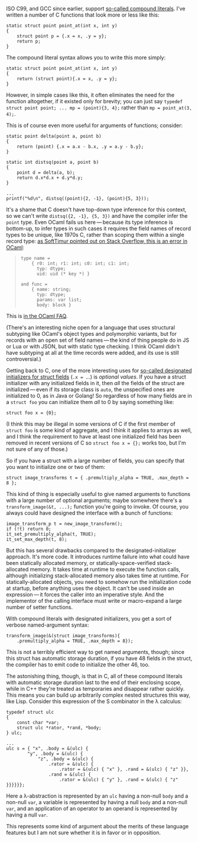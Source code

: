 ISO C99, and GCC since earlier, support [so-called compound
literals][0].  I've written a number of C functions that look more or
less like this:

    static struct point point_at(int x, int y)
    {
        struct point p = {.x = x, .y = y};
        return p;
    }

[0]: https://gcc.gnu.org/onlinedocs/gcc/Compound-Literals.html

The compound literal syntax allows you to write this more simply:

    static struct point point_at(int x, int y)
    {
        return (struct point){.x = x, .y = y};
    }

However, in simple cases like this, it often eliminates the need for
the function altogether, if it existed only for brevity; you can just
say `typedef struct point point; ... mp = (point){3, 4};` rather than
`mp = point_at(3, 4);`.

This is of course even more useful for arguments of functions;
consider:

    static point delta(point a, point b)
    {
        return (point) {.x = a.x - b.x, .y = a.y - b.y};
    }

    static int distsq(point a, point b)
    {
        point d = delta(a, b);
        return d.x*d.x + d.y*d.y;
    }

    ...
    printf("%d\n", distsq((point){2, -1}, (point){5, 3}));

It's a shame that C doesn't have top-down type inference for this
context, so we can't write `distsq({2, -1}, {5, 3})` and have the
compiler infer the `point` type.  Even OCaml fails us here — because
its type inference is bottom-up, to infer types in such cases it
requires the field names of record types to be unique, like 1970s C,
rather than scoping them within a single record type: [as SoftTimur
pointed out on Stack Overflow, this is an error in OCaml][1]:

>     type name =
>         { r0: int; r1: int; c0: int; c1: int;
>           typ: dtype;
>           uid: uid (* key *) }
>
>     and func =
>         { name: string;
>           typ: dtype;
>           params: var list;
>           body: block }

[1]: https://stackoverflow.com/questions/8928970/two-fields-of-two-records-have-same-label-in-ocaml

This is [in the OCaml FAQ][2].

[2]: https://caml.inria.fr/pub/old_caml_site/FAQ/FAQ_EXPERT-eng.html#labels_surcharge

(There's an interesting niche open for a language that uses structural
subtyping like OCaml's object types and polymorphic variants, but for
records with an open set of field names — the kind of thing people do
in JS or Lua or with JSON, but with static type checking.  I think
OCaml didn't have subtyping at all at the time records were added, and
its use is still controversial.)

Getting back to C, one of the more interesting uses for [so-called
designated initializers for struct fields][3] (`.x = `...) is
*optional values*.  If you have a struct initializer with any
initialized fields in it, then *all* the fields of the struct are
initialized — even if its storage class is `auto`, the unspecified
ones are initialized to 0, as in Java or Golang!  So regardless of how
many fields are in a `struct foo` you can initialize them *all* to 0
by saying something like:

[3]: https://gcc.gnu.org/onlinedocs/gcc/Designated-Inits.html#Designated-Inits

    struct foo x = {0};

(I think this may be illegal in some versions of C if the first member
of `struct foo` is some kind of aggregate, and I think it applies to
arrays as well, and I think the requirement to have at least one
initialized field has been removed in recent versions of C so `struct
foo x = {};` works too, but I'm not sure of any of those.)

So if you have a struct with a large number of fields, you can specify
that you want to initialize one or two of them:

    struct image_transforms t = { .premultiply_alpha = TRUE, .max_depth = 8 };

This kind of thing is especially useful to give named arguments to
functions with a large number of optional arguments; maybe somewhere
there's a `transform_image(&t, ...);` function you're going to invoke.
Of course, you always could have designed the interface with a bunch
of functions:

    image_transform_p t = new_image_transform();
    if (!t) return 0;
    it_set_premultiply_alpha(t, TRUE);
    it_set_max_depth(t, 8);

But this has several drawbacks compared to the designated-initializer
approach.  It's more code.  It introduces runtime failure into what
could have been statically allocated memory, or
statically-space-verified stack-allocated memory.  It takes time at
runtime to execute the function calls, although initializing
stack-allocated memory also takes time at runtime.  For
statically-allocated objects, you need to somehow run the
initialization code at startup, before anything uses the object.  It
can't be used inside an expression — it forces the caller into an
imperative style.  And the implementor of the calling interface must
write or macro-expand a large number of setter functions.

With compound literals with designated initializers, you get a sort of
verbose named-argument syntax:

    transform_image(&(struct image_transforms){
        .premultiply_alpha = TRUE, .max_depth = 8});

This is not a terribly efficient way to get named arguments, though;
since this struct has automatic storage duration, if you have 48
fields in the struct, the compiler has to emit code to initialize the
other 46, too.

The astonishing thing, though, is that in C, all of these compound
literals with automatic storage duration last to the end of their
enclosing scope, while in C++ they're treated as temporaries and
disappear rather quickly.  This means you can build up arbitrarily
complex nested structures this way, like Lisp.  Consider this
expression of the S combinator in the λ calculus:

    typedef struct ulc
    {
        const char *var;
        struct ulc *rator, *rand, *body;
    } ulc;

    ...
    ulc s = { "x", .body = &(ulc) {
            "y", .body = &(ulc) {
                "z", .body = &(ulc) {
                    .rator = &(ulc) {
                        .rator = &(ulc) { "x" }, .rand = &(ulc) { "z" }},
                    .rand = &(ulc) {
                        .rator = &(ulc) { "y" }, .rand = &(ulc) { "z" }}}}}};

Here a λ-abstraction is represented by an `ulc` having a non-null
`body` and a non-null `var`, a variable is represented by having a
null `body` and a non-null `var`, and an application of an operator to
an operand is represented by having a null `var`.

This represents some kind of argument about the merits of these
language features but I am not sure whether it is in favor or in
opposition.
